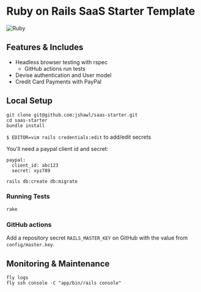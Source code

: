 # Ruby on Rails SaaS Starter Template

![Ruby](https://github.com/jshawl/saas-starter/actions/workflows/ruby.yml/badge.svg)

## Features & Includes

- Headless browser testing with rspec
  - GitHub actions run tests
- Devise authentication and User model
- Credit Card Payments with PayPal

## Local Setup

```
git clone git@github.com:jshawl/saas-starter.git
cd saas-starter
bundle install
```

`$ EDITOR=vim rails credentials:edit` to add/edit secrets

You'll need a paypal client id and secret:

```
paypal:
  client_id: abc123
  secret: xyz789
```

```
rails db:create db:migrate
```

### Running Tests

```
rake
```

### GitHub actions

Add a repository secret `RAILS_MASTER_KEY` on GitHub with the value from `config/master.key`.

## Monitoring & Maintenance

```
fly logs
fly ssh console -C "app/bin/rails console"
```
